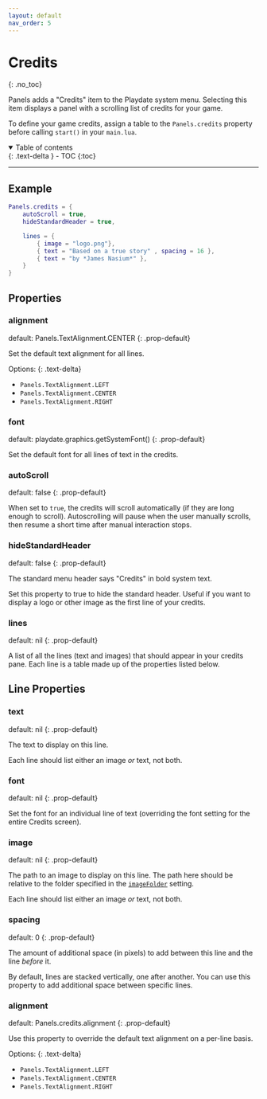 ```yaml
---
layout: default
nav_order: 5
---
```


# Credits

{: .no_toc}

Panels adds a "Credits" item to the Playdate system menu. Selecting this item displays a panel with a scrolling list of credits for your game.

To define your game credits, assign a table to the `Panels.credits` property before calling `start()` in your `main.lua`.

<details open markdown="block">
  <summary>
    Table of contents
  </summary>
  {: .text-delta }
- TOC
{:toc}
</details>

---

## Example

```lua
Panels.credits = {
    autoScroll = true,
    hideStandardHeader = true,

    lines = {
        { image = "logo.png"},
        { text = "Based on a true story" , spacing = 16 },
        { text = "by *James Nasium*" },
    }
}
```

## Properties

### alignment

default: Panels.TextAlignment.CENTER
{: .prop-default}

Set the default text alignment for all lines.

Options:
{: .text-delta}

-   `Panels.TextAlignment.LEFT`
-   `Panels.TextAlignment.CENTER`
-   `Panels.TextAlignment.RIGHT`

### font

default: playdate.graphics.getSystemFont()
{: .prop-default}

Set the default font for all lines of text in the credits.

### autoScroll

default: false
{: .prop-default}

When set to `true`, the credits will scroll automatically (if they are long enough to scroll). Autoscrolling will pause when the user manually scrolls, then resume a short time after manual interaction stops.

### hideStandardHeader

default: false
{: .prop-default}

The standard menu header says "Credits" in bold system text.

Set this property to true to hide the standard header. Useful if you want to display a logo or other image as the first line of your credits.

### lines

default: nil
{: .prop-default}

A list of all the lines (text and images) that should appear in your credits pane. Each line is a table made up of the properties listed below.

## Line Properties

### text

default: nil
{: .prop-default}

The text to display on this line.

Each line should list either an image _or_ text, not both.

### font

default: nil
{: .prop-default}

Set the font for an individual line of text (overriding the font setting for the entire Credits screen).

### image

default: nil
{: .prop-default}

The path to an image to display on this line. The path here should be relative to the folder specified in the [`imageFolder`]({{site.baseurl}}/docs/settings/#imagefolder) setting.

Each line should list either an image _or_ text, not both.

### spacing

default: 0
{: .prop-default}

The amount of additional space (in pixels) to add between this line and the line _before_ it.

By default, lines are stacked vertically, one after another. You can use this property to add additional space between specific lines.

### alignment

default: Panels.credits.alignment
{: .prop-default}

Use this property to override the default text alignment on a per-line basis.

Options:
{: .text-delta}

-   `Panels.TextAlignment.LEFT`
-   `Panels.TextAlignment.CENTER`
-   `Panels.TextAlignment.RIGHT`
